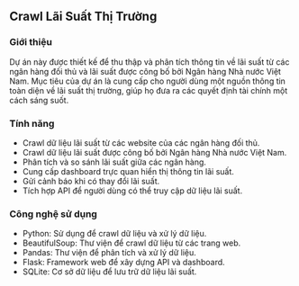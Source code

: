 ## Crawl Lãi Suất Thị Trường
### Giới thiệu
Dự án này được thiết kế để thu thập và phân tích thông tin về lãi suất từ các ngân hàng đối thủ và lãi suất được công bố bởi Ngân hàng Nhà nước Việt Nam. Mục tiêu của dự án là cung cấp cho người dùng một nguồn thông tin toàn diện về lãi suất thị trường, giúp họ đưa ra các quyết định tài chính một cách sáng suốt.

### Tính năng
- Crawl dữ liệu lãi suất từ các website của các ngân hàng đối thủ.
- Crawl dữ liệu lãi suất được công bố bởi Ngân hàng Nhà nước Việt Nam.
- Phân tích và so sánh lãi suất giữa các ngân hàng.
- Cung cấp dashboard trực quan hiển thị thông tin lãi suất.
- Gửi cảnh báo khi có thay đổi lãi suất.
- Tích hợp API để người dùng có thể truy cập dữ liệu lãi suất.

### Công nghệ sử dụng
- Python: Sử dụng để crawl dữ liệu và xử lý dữ liệu.
- BeautifulSoup: Thư viện để crawl dữ liệu từ các trang web.
- Pandas: Thư viện để phân tích và xử lý dữ liệu.
- Flask: Framework web để xây dựng API và dashboard.
- SQLite: Cơ sở dữ liệu để lưu trữ dữ liệu lãi suất.
